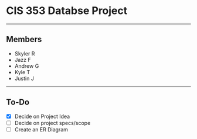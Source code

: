 # CIS 353 Databse Project

___

## Members
* Skyler R
* Jazz F
* Andrew G
* Kyle T
* Justin J

___

## To-Do
* [x] Decide on Project Idea
* [ ] Decide on project specs/scope
* [ ] Create an ER Diagram
